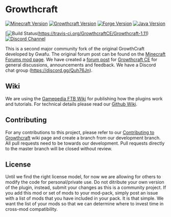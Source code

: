 Growthcraft
===========

[![Minecraft Version](http://img.shields.io/minecraft/1.11.2.png?color=green)](https://minecraft.net/)
[![Growthcraft Version](http://img.shields.io/growthcraft/3.0.2.png?color=green)](https://github.com/GrowthcraftCE/Growthcraft-1.11)
[![Forge Version](http://img.shields.io/forge/13.20.1.2386.png?color=green)](http://files.minecraftforge.net/maven/net/minecraftforge/forge/index_1.11.2.html)
[![Java Version](http://img.shields.io/java/8.png?color=green)](https://www.java.com/en/)

[![Build Status](https://travis-ci.org/GrowthcraftCE/Growthcraft-1.11.svg?branch=master)(https://travis-ci.org/GrowthcraftCE/Growthcraft-1.11)
[![Discord Channel](https://img.shields.io/discord/333690296334548994.svg?color=green)](https://discord.gg/Quh76Jn)

This is a second major community fork of the original GrowthCraft developed by Gwafu.
The original forum post can be found on the [Minecraft Forums mod page](http://www.minecraftforum.net/forums/mapping-and-modding/minecraft-mods/1286298-growthcraft-jul-15-2014-proper-1-7-10-release). We have created a [forum post](http://www.minecraftforum.net/forums/mapping-and-modding/minecraft-mods/wip-mods/2505072-growthcraft-community-edition-proper-1-7-10) for [Growthcraft CE](http://www.minecraftforum.net/forums/mapping-and-modding/minecraft-mods/wip-mods/2505072-growthcraft-community-edition-proper-1-7-10) for general discussions, announcements and feedback. We have a Discord chat group (https://discord.gg/Quh76Jn).

## Wiki

We are using the [Gamepedia FTB Wiki](http://ftb.gamepedia.com/GrowthCraft) for publishing how the plugins work and tutorials.
For technical details please read our [Github Wiki](https://github.com/GrowthcraftCE/Growthcraft-1.11/wiki).

## Contributing

For any contributions to this project, please refer to our [Contributing to Growthcraft](https://github.com/GrowthcraftCE/Growthcraft-1.11/wiki/Contributing-to-Growthcraft) wiki page and create a branch from our development branch. All pull requests need to be towards our development. Pull requests directly to the master branch will be closed without review.

## License

Until we find the right license model, for now we are allowing for others to modify the code for personal/private use. Do not ditribute your own version of the plugin, instead, submit your changes as this is a community project. If you add this mod or set of mods to your mod-pack, simply post an issue with a list of mods that you have included in your pack. It is that simple. We want the list of your mods so that we can determine where to invest time in cross-mod compatibility.

